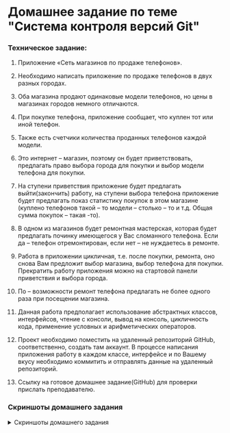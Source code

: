 # Домашнее задание по теме "Система контроля версий Git"

### Техническое задание:

1.    Приложение «Сеть магазинов по продаже телефонов».
2.    Необходимо написать приложение по продаже телефонов в двух разных городах.
3.    Оба магазина продают одинаковые модели телефонов, но цены в магазинах городов немного отличаются.
4.    При покупке телефона, приложение сообщает, что куплен тот или иной телефон.
5.    Также есть счетчики количества проданных телефонов каждой модели.
6.    Это интернет – магазин, поэтому он будет приветствовать, предлагать право выбора города для покупки и выбор модели телефона для покупки.
7.    На ступени приветствия приложение будет предлагать выйти(закончить) работу, на ступени выбора телефона приложение будет предлагать показ статистику покупок в этом магазине (куплено телефонов такой – то модели – столько – то и т.д. Общая сумма покупок – такая -то).
8.    В одном из магазинов будет ремонтная мастерская, которая будет предлагать починку имеющегося у Вас сломанного телефона. Если да – телефон отремонтирован, если нет – не нуждаетесь в ремонте.
9.    Работа в приложении цикличная, т.е. после покупки, ремонта, оно снова Вам предложит выбор магазина, выбор телефона для покупки. Прекратить работу приложения можно на стартовой панели приветствия и выбора города.
10. По – возможности ремонт телефона предлагать не более одного раза при посещении магазина.
11. Данная работа предполагает использование абстрактных классов, интерфейсов, чтение с консоли, вывод на консоль, цикличность кода, применение условных и арифметических операторов.
12. Проект необходимо поместить на удаленный репозиторий GitHub, соответственно, создать там аккаунт. В процессе написания приложения работу в каждом классе, интерфейсе и по Вашему вкусу необходимо коммитить и отправлять данные на удаленный репозиторий.

13. Ссылку на готовое домашнее задание(GitHub) для проверки прислать преподавателю.

### Скриншоты домашнего задания

<details>
<summary>Скриншоты домашнего задания</summary>

![](md/1.png)
![](md/2.png)
![](md/3.png)
![](md/4.png)
![](md/5.png)
![](md/6.png)
![](md/7.png)
![](md/8.png)
![](md/9.png)
![](md/10.png)
![](md/11.png)
![](md/12.png)
![](md/13.png)
![](md/14.png)
![](md/15.png)
![](md/16.png)
![](md/17.png)
![](md/18.png)
![](md/19.png)

</details>